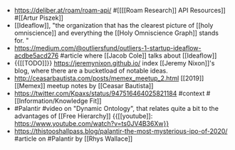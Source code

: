 - https://deliber.at/roam/roam-api/ #[[[[Roam Research]] API Resources]] #[[Artur Piszek]]
- [[Ideaflow]], "the organization that has the clearest picture of [[holy omniscience]] and everything the [[Holy Omniscience Graph]] stands for. "
- https://medium.com/@outliersfund/outliers-1-startup-ideaflow-acdbe5acd276 #article where [[Jacob Cole]] talks about [[Ideaflow]]
- {{[[TODO]]}} https://jeremynixon.github.io/ index [[Jeremy Nixon]]'s blog, where there are a bucketload of notable ideas.
- http://ceasarbautista.com/posts/memex_meetup_2.html [[2019]] [[Memex]] meetup notes by [[Ceasar Bautista]]
- https://twitter.com/Kpaxs/status/947516464025821184 #context #[[Information/Knowledge Fit]]
- #Palantir #video on "Dynamic Ontology", that relates quite a bit to the advantages of [[Free Hierarchy]] {{[[youtube]]: https://www.youtube.com/watch?v=ts0JV4B36Xw}}
- https://thistooshallpass.blog/palantir-the-most-mysterious-ipo-of-2020/ #article on #Palantir by [[Rhys Wallace]] 
